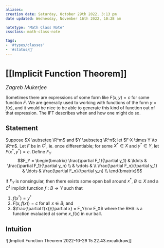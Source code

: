 ```yaml
---
aliases:
creation date: Saturday, October 29th 2022, 3:13 pm
date updated: Wednesday, November 16th 2022, 10:28 am

notetype: "Math Class Note"
cssclass: math-class-note

tags: 
- '#types/classes'
- '#status/🚧'
---
```


# [[Implicit Function Theorem]]
<span style = "font-size:120%"><i >Zagreb Mukerjee </i></span>

Sometimes there are expressions of some form like $F(x,y) = c$ for some function $F$. We are generally used to working with functions of the form $y = f(x)$, and it would be nice to be able to generate this kind of function out of that expression. The IFT describes when and how one might do so. 

## Statement

Suppose $X \subseteq \R^m$ and $Y \subseteq \R^n$; let $F:X \times Y \to \R^n$. Let $F$ be in $C^1$, ie. once differentiable; for some $X^* \in X$ and $y^* \in Y$, let $F(x^*, y^*) =c$. Define $F_Y$ 
$$F_Y = \begin{bmatrix} 
\frac{\partial F_1}{\partial y_1} & \ldots & \frac{\partial F_1}{\partial y_n} \\
& \vdots & \\
\frac{\partial F_n}{\partial y_1} & \ldots & \frac{\partial F_n}{\partial y_n} \\
\end{bmatrix}$$


If $F_Y$ is nonsingular, then there exists some open ball around $x^*$, $B \subseteq X$ and a $C^1$ implicit function $f:B \to Y$ such that
1) $f(x^*) = y^*$
2) $F(x, f(x)) =c$ for all $x \in B$; and 
3) $\frac{\partial f(x)}{\partial x} = F_Y\inv F_X$ where the RHS is a function evaluated at some $x, f(x)$ in our ball.


## Intuition

![[Implicit Function Theorem 2022-10-29 15.22.43.excalidraw]]
